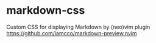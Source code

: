 # markdown-css
Custom CSS for displaying Markdown by (neo)vim plugin https://github.com/iamcco/markdown-preview.nvim
